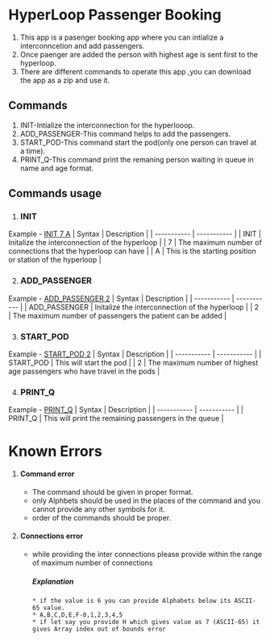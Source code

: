 # HyperLoop Passenger Booking

1. This app is a pasenger booking app where you can intialize a interconncetion and add passengers.
2. Once paenger are added the person with highest age is sent first to the hyperloop.
3. There are different commands to operate this app ,you can download the app as a zip and use it.

## Commands

1. INIT-Intialize the interconnection for the hyperlooop.
2. ADD_PASSENGER-This command helps to add the passengers.
3. START_POD-This command start the pod(only one person can travel at a time).
4. PRINT_Q-This command print the remaning person waiting in queue in name and age format.

## Commands usage
1. ### INIT
 Example - [INIT 7 A](#)
| Syntax | Description |
| ----------- | ----------- |
| INIT | Initalize the interconnection of the hyperloop |
| 7 | The maximum number of connections that the hyperloop can have |
| A | This is the starting position or station of the hyperloop |

2. ### ADD_PASSENGER
 Example - [ADD_PASSENGER 2](#)
| Syntax | Description |
| ----------- | ----------- |
| ADD_PASSENGER | Initalize the interconnection of the hyperloop |
| 2 | The maximum number of passengers the patient can be added |

3. ### START_POD
 Example - [START_POD 2](#)
| Syntax | Description |
| ----------- | ----------- |
| START_POD | This will start the pod |
| 2 | The maximum number of highest age passengers who have travel in the pods |

4. ### PRINT_Q
 Example - [PRINT_Q](#)
| Syntax | Description |
| ----------- | ----------- |
| PRINT_Q | This will print the remaining passengers in the queue |

# Known Errors
1. #### Command error
   * The command should be given in proper format.
   * only Alphbets should be used in the places of the command and you cannot provide any other symbols for it.
   * order of the commands should be proper.
2. #### Connections error
   * while providing the inter connections please provide within the range of maximum number of connections
     #####   Explanation  
         * if the value is 6 you can provide Alphabets below its ASCII-65 value.
         * A,B,C,D,E,F-0,1,2,3,4,5
         * if let say you provide H which gives value as 7 (ASCII-65) it gives Array index out of bounds error
